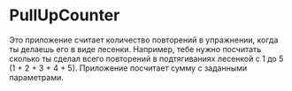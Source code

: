# PullUpCounter
Это приложение считает количество повторений в упражнении, когда ты делаешь его в виде лесенки.
Например, тебе нужно посчитать сколько ты сделал всего повторений в подтягиваниях лесенкой с 1 до 5 (1 + 2 + 3 + 4 + 5). 
Приложение посчитает сумму с заданными параметрами.

